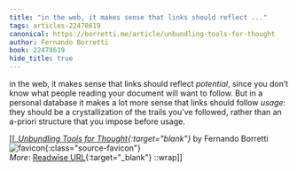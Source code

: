 ```yaml
---
title: "in the web, it makes sense that links should reflect ..."
tags: articles-22478619
canonical: https://borretti.me/article/unbundling-tools-for-thought
author: Fernando Borretti
book: 22478619
hide_title: true
---
```


in the web, it makes sense that links should reflect *potential*, since you don’t know what people reading your document will want to follow. But in a personal database it makes a lot more sense that links should follow *usage*: they should be a crystallization of the trails you’ve followed, rather than an a-priori structure that you impose before usage.


[[<cite>_[Unbundling Tools for Thought](https://borretti.me/article/unbundling-tools-for-thought){:target="_blank"}_</cite> by Fernando Borretti ![favicon](https://s2.googleusercontent.com/s2/favicons?domain=borretti.me){:class="source-favicon"}<br>
_More_: [Readwise URL](https://readwise.io/open/442273247){:target="_blank"}
::wrap]]